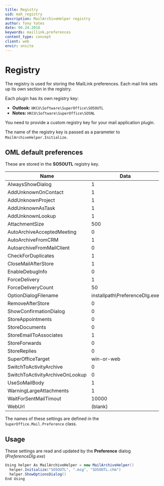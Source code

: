 ```yaml
---
title: Registry
uid: mah_registry
description: MailArchiveHelper registry
author: Tony Yates
date: 06.24.2016
keywords: maillink,preferences
content_type: concept
client: web
envir: onsite
---
```


# Registry

The registry is used for storing the MailLink preferences. Each mail link sets up its own section in the registry.

Each plugin has its own registry key:

* **Outlook:** `HKCU\Software\SuperOffice\SO5OUTL`
* **Notes:** `HKCU\Software\SuperOffice\SO5NL`

You need to provide a custom registry key for your mail application plugin.

The name of the registry key is passed as a parameter to `MailArchiveHelper.Initialize`.

## OML default preferences

These are stored in the **SO5OUTL** registry key.

| Name | Data |
|--|---|
| AlwaysShowDialog | 1 |
| AddUnknownOnContact | 1 |
| AddUnknownProject | 1 |
| AddUnknownAsTask | 1 |
| AddUnknownLookup | 1 |
| AttachmentSize | 500 |
| AutoArchiveAcceptedMeeting | 0 |
| AutoArchiveFromCRM | 1 |
| AutoarchiveFromMailClient | 0 |
| CheckForDuplicates | 1 |
| CloseMailAfterStore | 1 |
| EnableDebugInfo | 0 |
| ForceDelivery | 1 |
| ForceDeliveryCount | 50 |
| OptionDialogFilename | installpath\PreferenceDlg.exe |
| RemoveAfterStore | 0 |
| ShowConfirmationDialog | 0 |
| StoreAppointments | 0 |
| StoreDocuments | 0 |
| StoreEmailToAssociates | 1 |
| StoreForwards | 0 |
| StoreReplies | 0 |
| SuperOfficeTarget | win-or-web |
| SwitchToActivityArchive | 0 |
| SwitchToActivityArchiveOnLookup | 0 |
| UseSoMailBody | 1 |
| WarningLargeAttachments | 1 |
| WaitForSentMailTimout | 10000 |
| WebUrl | (blank) |

The names of these settings are defined in the `SuperOffice.Mail.Preference` class.

## Usage

These settings are read and updated by the **Preference** dialog (*PreferenceDlg.exe*)

```csharp
Using helper As MailArchiveHelper = new MailArchiveHelper()
  helper.Initialize("SO5OUTL", ".msg", "SO5OUTL.chm")
  helper.ShowOptionsDialog()
End Using
```
